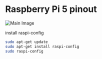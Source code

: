 # Raspberry Pi 5 pinout

![Main Image](https://cdn.shopify.com/s/files/1/0195/1344/2404/files/7_5_5c4a976d-c917-4049-ba8f-85bb33d52568_1024x1024.png?v=1721153056)


install raspi-config
```bash
sudo apt-get update
sudo apt-get install raspi-config
sudo raspi-config
```

